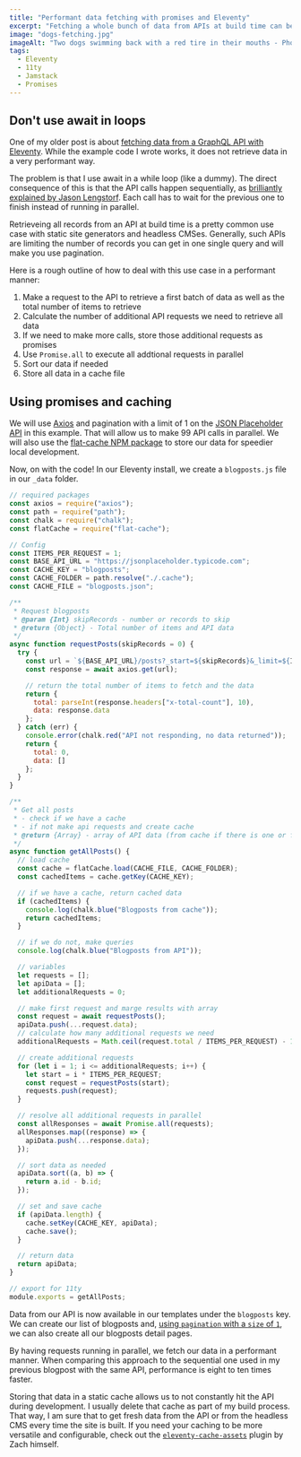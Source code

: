 ```yaml
---
title: "Performant data fetching with promises and Eleventy"
excerpt: "Fetching a whole bunch of data from APIs at build time can be an intensive process. Getting that data in a performant way and caching it locally is an important part of Jamstack projects."
image: "dogs-fetching.jpg"
imageAlt: "Two dogs swimming back with a red tire in their mouths - Photo by Yuki Dog"
tags:
  - Eleventy
  - 11ty
  - Jamstack
  - Promises
---
```


## Don't use await in loops

One of my older post is about [fetching data from a GraphQL API with Eleventy](https://www.webstoemp.com/blog/headless-cms-graphql-api-eleventy/). While the example code I wrote works, it does not retrieve data in a very performant way.

The problem is that I use await in a while loop (like a dummy). The direct consequence of this is that the API calls happen sequentially, as [brilliantly explained by Jason Lengstorf](https://www.learnwithjason.dev/blog/keep-async-await-from-blocking-execution/). Each call has to wait for the previous one to finish instead of running in parallel.

Retrieveing all records from an API at build time is a pretty common use case with static site generators and headless CMSes. Generally, such APIs are limiting the number of records you can get in one single query and will make you use pagination.

Here is a rough outline of how to deal with this use case in a performant manner:

1. Make a request to the API to retrieve a first batch of data as well as the total number of items to retrieve
2. Calculate the number of additional API requests we need to retrieve all data
3. If we need to make more calls, store those additional requests as promises
4. Use `Promise.all` to execute all addtional requests in parallel
5. Sort our data if needed
6. Store all data in a cache file

## Using promises and caching

We will use [Axios](https://github.com/axios/axios) and pagination with a limit of 1 on the [JSON Placeholder API](https://jsonplaceholder.typicode.com/) in this example. That will allow us to make 99 API calls in parallel. We will also use the [flat-cache NPM package](https://www.npmjs.com/package/flat-cache) to store our data for speedier local development.

Now, on with the code! In our Eleventy install, we create a `blogposts.js` file in our `_data` folder.

```js
// required packages
const axios = require("axios");
const path = require("path");
const chalk = require("chalk");
const flatCache = require("flat-cache");

// Config
const ITEMS_PER_REQUEST = 1;
const BASE_API_URL = "https://jsonplaceholder.typicode.com";
const CACHE_KEY = "blogposts";
const CACHE_FOLDER = path.resolve("./.cache");
const CACHE_FILE = "blogposts.json";

/**
 * Request blogposts
 * @param {Int} skipRecords - number or records to skip
 * @return {Object} - Total number of items and API data
 */
async function requestPosts(skipRecords = 0) {
  try {
    const url = `${BASE_API_URL}/posts?_start=${skipRecords}&_limit=${ITEMS_PER_REQUEST}`;
    const response = await axios.get(url);

    // return the total number of items to fetch and the data
    return {
      total: parseInt(response.headers["x-total-count"], 10),
      data: response.data
    };
  } catch (err) {
    console.error(chalk.red("API not responding, no data returned"));
    return {
      total: 0,
      data: []
    };
  }
}

/**
 * Get all posts
 * - check if we have a cache
 * - if not make api requests and create cache
 * @return {Array} - array of API data (from cache if there is one or from API)
 */
async function getAllPosts() {
  // load cache
  const cache = flatCache.load(CACHE_FILE, CACHE_FOLDER);
  const cachedItems = cache.getKey(CACHE_KEY);

  // if we have a cache, return cached data
  if (cachedItems) {
    console.log(chalk.blue("Blogposts from cache"));
    return cachedItems;
  }

  // if we do not, make queries
  console.log(chalk.blue("Blogposts from API"));

  // variables
  let requests = [];
  let apiData = [];
  let additionalRequests = 0;

  // make first request and marge results with array
  const request = await requestPosts();
  apiData.push(...request.data);
  // calculate how many additional requests we need
  additionalRequests = Math.ceil(request.total / ITEMS_PER_REQUEST) - 1;

  // create additional requests
  for (let i = 1; i <= additionalRequests; i++) {
    let start = i * ITEMS_PER_REQUEST;
    const request = requestPosts(start);
    requests.push(request);
  }

  // resolve all additional requests in parallel
  const allResponses = await Promise.all(requests);
  allResponses.map((response) => {
    apiData.push(...response.data);
  });

  // sort data as needed
  apiData.sort((a, b) => {
    return a.id - b.id;
  });

  // set and save cache
  if (apiData.length) {
    cache.setKey(CACHE_KEY, apiData);
    cache.save();
  }

  // return data
  return apiData;
}

// export for 11ty
module.exports = getAllPosts;
```

Data from our API is now available in our templates under the `blogposts` key. We can create our list of blogposts and, [using `pagination` with a `size` of `1`](https://www.11ty.dev/docs/pages-from-data/), we can also create all our blogposts detail pages.

By having requests running in parallel, we fetch our data in a performant manner. When comparing this approach to the sequential one used in my previous blogpost with the same API, performance is eight to ten times faster.

Storing that data in a static cache allows us to not constantly hit the API during development. I usually delete that cache as part of my build process. That way, I am sure that to get fresh data from the API or from the headless CMS every time the site is built. If you need your caching to be more versatile and configurable, check out the [`eleventy-cache-assets`](https://github.com/11ty/eleventy-cache-assets) plugin by Zach himself.

